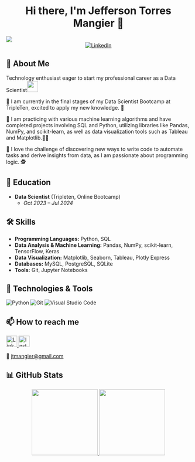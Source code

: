<div align="center">
<h1 align="center">Hi there, I'm Jefferson Torres Mangier 👋</h1>
 </div>
 <img src="https://media.licdn.com/dms/image/D4E16AQGjVBrzc6J5GQ/profile-displaybackgroundimage-shrink_350_1400/0/1717721895933?e=1723075200&v=beta&t=W_1ihWffm1bFM8iqLKpbfDeQ-cX4C0vht1A_NYPA7ZY">
 <div align="center">
  <a href="https://www.linkedin.com/in/jefferson-torres-mangier-731b87178">
    <img src="https://img.shields.io/badge/LinkedIn-0077B5?style=for-the-badge&logo=linkedin&logoColor=white" alt="LinkedIn">
  </a>
</div>

## 🚀 About Me
Technology enthusiast eager to start my professional career as a Data Scientist<img decoding="async" src="https://media.giphy.com/media/WUlplcMpOCEmTGBtBW/giphy.gif" width="30">

🔭 I am currently in the final stages of my Data Scientist Bootcamp at TripleTen, excited to apply my new knowledge. 💪

🌱 I am practicing with various machine learning algorithms and have completed projects involving SQL and Python, utilizing libraries like Pandas, NumPy, and scikit-learn, as well as data visualization tools such as Tableau and Matplotlib.🧑‍💻

💓 I love the challenge of discovering new ways to write code to automate tasks and derive insights from data, as I am passionate about programming logic. 🕵️


## 💼 Education

- **Data Scientist** (Tripleten, Online Bootcamp)
  - *Oct 2023 – Jul 2024*

## 🛠️ Skills

- **Programming Languages:** Python, SQL
- **Data Analysis & Machine Learning:** Pandas, NumPy, scikit-learn, TensorFlow, Keras
- **Data Visualization:** Matplotlib, Seaborn, Tableau, Plotly Express
- **Databases:** MySQL, PostgreSQL, SQLite
- **Tools:** Git, Jupyter Notebooks

## 🔧 Technologies & Tools

![Python](https://img.shields.io/badge/Python-3776AB?style=for-the-badge&logo=python&logoColor=white)
![Git](https://img.shields.io/badge/Git-F05032?style=for-the-badge&logo=git&logoColor=white)
![Visual Studio Code](https://img.shields.io/badge/Visual_Studio_Code-007ACC?style=for-the-badge&logo=visual-studio-code&logoColor=white)


## 📫 How to reach me

<a href="https://www.linkedin.com/in/jefferson-torres-datachef">
  <img src="https://upload.wikimedia.org/wikipedia/commons/8/81/LinkedIn_icon.svg" alt="LinkedIn" width="30"/>
</a>

<a href="https://www.instagram.com/jeffjtm/">
  <img src="https://upload.wikimedia.org/wikipedia/commons/a/a5/Instagram_icon.png" alt="Instagram" width="30"/>
</a>

📧 jtmangier@gmail.com
## 📊 GitHub Stats

<p align="center">
<a href="https://github.com/JeffersonMangier">
  <img height="180em" src="https://github-readme-stats-eight-theta.vercel.app/api?username=JeffersonMangier&show_icons=true&theme=algolia&include_all_commits=true&count_private=true"/>
  <img height="180em" src="https://github-readme-stats-eight-theta.vercel.app/api/top-langs/?username=JeffersonMangier&layout=compact&langs_count=8&theme=algolia"/>
</a>
</p>
